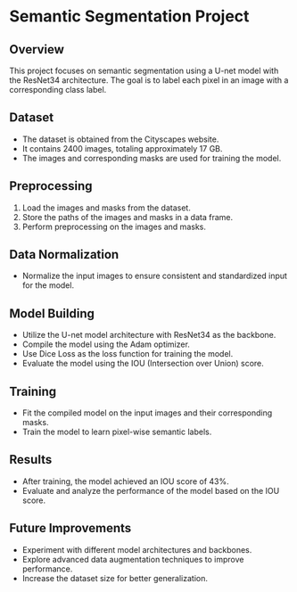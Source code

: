 # Semantic Segmentation Project

## Overview
This project focuses on semantic segmentation using a U-net model with the ResNet34 architecture. The goal is to label each pixel in an image with a corresponding class label.

## Dataset
- The dataset is obtained from the Cityscapes website.
- It contains 2400 images, totaling approximately 17 GB.
- The images and corresponding masks are used for training the model.

## Preprocessing
1. Load the images and masks from the dataset.
2. Store the paths of the images and masks in a data frame.
3. Perform preprocessing on the images and masks.

## Data Normalization
- Normalize the input images to ensure consistent and standardized input for the model.

## Model Building
- Utilize the U-net model architecture with ResNet34 as the backbone.
- Compile the model using the Adam optimizer.
- Use Dice Loss as the loss function for training the model.
- Evaluate the model using the IOU (Intersection over Union) score.

## Training
- Fit the compiled model on the input images and their corresponding masks.
- Train the model to learn pixel-wise semantic labels.

## Results
- After training, the model achieved an IOU score of 43%.
- Evaluate and analyze the performance of the model based on the IOU score.

## Future Improvements
- Experiment with different model architectures and backbones.
- Explore advanced data augmentation techniques to improve performance.
- Increase the dataset size for better generalization.
